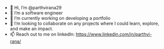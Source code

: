 - 👋 Hi, I’m @parthvirana29
- 👀 I’m a software engineer
- 🌱 I’m currently working on developing a portfolio
- 💞️ I’m looking to collaborate on any projects where I could learn, explore, and make an impact. 
- 📫 Reach out to me on linkedIn: https://www.linkedin.com/in/parthvi-rana/

<!---
parthvirana29/parthvirana29 is a ✨ special ✨ repository because its `README.md` (this file) appears on your GitHub profile.
You can click the Preview link to take a look at your changes.
--->
